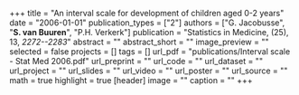 +++
title = "An interval scale for development of children aged 0-2 years"
date = "2006-01-01"
publication_types = ["2"]
authors = ["G. Jacobusse", "**S. van Buuren**", "P.H. Verkerk"]
publication = "Statistics in Medicine, (25), 13, _2272--2283_"
abstract = ""
abstract_short = ""
image_preview = ""
selected = false
projects = []
tags = []
url_pdf = "publications/Interval scale - Stat Med 2006.pdf"
url_preprint = ""
url_code = ""
url_dataset = ""
url_project = ""
url_slides = ""
url_video = ""
url_poster = ""
url_source = ""
math = true
highlight = true
[header]
image = ""
caption = ""
+++
